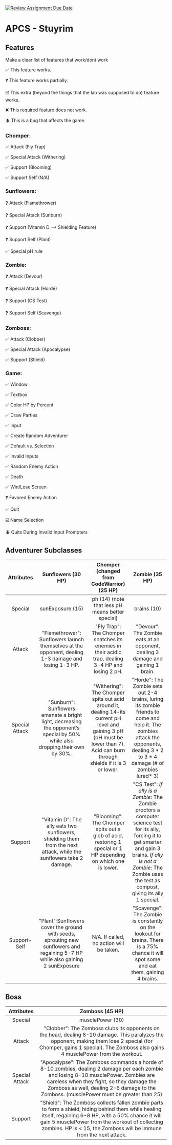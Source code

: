 [![Review Assignment Due Date](https://classroom.github.com/assets/deadline-readme-button-22041afd0340ce965d47ae6ef1cefeee28c7c493a6346c4f15d667ab976d596c.svg)](https://classroom.github.com/a/KprAwj1n)
# APCS - Stuyrim

## Features

Make a clear list of features that work/dont work

:white_check_mark: This feature works.

:question: This feature works partially.

:ballot_box_with_check: This extra (beyond the things that the lab was supposed to do) feature works.

:x: This required feature does not work.

:beetle: This is a bug that affects the game.

### Chomper:

:white_check_mark: Attack (Fly Trap)

:white_check_mark: Special Attack (Withering)

:white_check_mark: Support (Blooming)

:white_check_mark: Support Self (N/A)

### Sunflowers:

:question: Attack (Flamethrower)

:question: Special Attack (Sunburn)

:question: Support (Vitamin D --> Shielding Feature)

:question: Support Self (Plant)

:white_check_mark: Special pH rule

### Zombie:

:question: Attack (Devour)

:question: Special Attack (Horde)

:question: Support (CS Test)

:question: Support Self (Scavenge)

### Zomboss:

:white_check_mark: Attack (Clobber)

:white_check_mark: Special Attack (Apocalypse)

:white_check_mark: Support (Shield)

### Game:

:white_check_mark: Window

:white_check_mark: Textbox

:white_check_mark: Color HP by Percent

:white_check_mark: Draw Parties

:white_check_mark: Input

:white_check_mark: Create Random Adventurer

:white_check_mark: Default vs. Selection

:white_check_mark: Invalid Inputs

:white_check_mark: Random Enemy Action

:white_check_mark: Death

:white_check_mark: Win/Lose Screen

:question: Favored Enemy Action

:white_check_mark: Quit

:ballot_box_with_check: Name Selection 

:beetle: Quits During Invalid Input Prompters 

## Adventurer Subclasses

| **Attributes** | **Sunflowers (30 HP)** | **Chomper (changed from CodeWarrior) (25 HP)** | **Zombie (35 HP)** |
| :---------: | :----------------: | :--------------------------------: |:---------------:|
| Special    |sunExposure (15)|ph (14) (note that less pH means better special)|brains (10)|
| Attack     | "Flamethrower": Sunflowers launch themselves at the opponent, dealing 1-3 damage and losing 1-3 HP.|"Fly Trap": The Chomper snatches its enemies in their acidic trap, dealing 3-4 HP and losing 2 pH.|"Devour": The Zombie eats at an opponent, dealing 3 damage and gaining 1 brain.|
| Special Attack | "Sunburn": Sunflowers emanate a bright light, decreasing the opponent’s special by 50% while also dropping their own by 30%.|"Withering": The Chomper spits out acid around it, dealing 14-its current pH level and gaining 3 pH (pH must be lower than 7). Acid can burn through shields if it is 3 or lower. |"Horde": The Zombie sets out 2-4 brains, luring its zombie friends to come and help it. The zombies attack the opponents, dealing 3 * 2 to 3 * 4 damage (# of zombies lured* 3) |
| Support | "Vitamin D": The ally eats two sunflowers, shielding them from the next attack, while the sunflowers take 2 damage.|"Blooming": The Chomper spits out a glob of acid, restoring 1 special or 1 HP depending on which one is lower.|"CS Test": *If ally is a Zombie:* The Zombie proctors a computer science test for its ally, forcing it to get smarter and gain 3 brains. *If ally is not a Zombie:* The Zombie uses the test as compost, giving its ally 1 special.|
| Support-Self | "Plant":Sunflowers cover the ground with seeds, sprouting new sunflowers and regaining 5-7 HP while also gaining 2 sunExposure| N/A. If called, no action will be taken. |"Scavenge": The Zombie is constantly on the lookout for brains. There is a 75% chance it will spot some and eat them, gaining 4 brains.|

## Boss

| **Attributes** | **Zomboss (45 HP)** |
| :---------: | :----------------: |
| Special    |musclePower (30)|
| Attack     | "Clobber": The Zomboss clubs its opponents on the head, dealing 8-10 damage. This paralyzes the opponent, making them lose 2 special (for Chomper, gains 1 special). The Zomboss also gains 4 musclePower from the workout.|
| Special Attack | "Apocalypse": The Zomboss commands a horde of 8-10 zombies, dealing 2 damage per each zombie and losing 8-10 musclePower. Zombies are careless when they fight, so they damage the Zomboss as well, dealing 2-6 damage to the Zomboss. (musclePower must be greater than 25)|
| Support | "Shield": The Zomboss collects fallen zombie parts to form a shield, hiding behind them while healing itself, regaining 6-8 HP, with a 50% chance it will gain 5 musclePower from the workout of collecting zombies. HP is < 15, the Zomboss will be immune from the next attack.|
